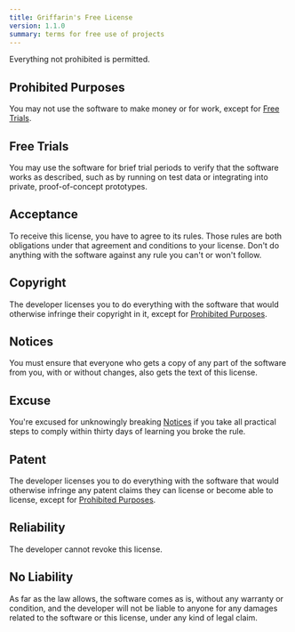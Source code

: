 ```yaml
---
title: Griffarin's Free License
version: 1.1.0
summary: terms for free use of projects
---
```


Everything not prohibited is permitted.

## Prohibited Purposes

You may not use the software to make money or for work, except for [Free Trials](#free-trials).

## Free Trials

You may use the software for brief trial periods to verify that the software works as described, such as by running on test data or integrating into private, proof-of-concept prototypes.

## Acceptance

To receive this license, you have to agree to its rules.  Those rules are both obligations under that agreement and conditions to your license.  Don't do anything with the software against any rule you can't or won't follow.

## Copyright

The developer licenses you to do everything with the software that would otherwise infringe their copyright in it, except for [Prohibited Purposes](#prohibited-purposes).

## Notices

You must ensure that everyone who gets a copy of any part of the software from you, with or without changes, also gets the text of this license.

## Excuse

You're excused for unknowingly breaking [Notices](#notices) if you take all practical steps to comply within thirty days of learning you broke the rule.

## Patent

The developer licenses you to do everything with the software that would otherwise infringe any patent claims they can license or become able to license, except for [Prohibited Purposes](#prohibited-purposes).

## Reliability

The developer cannot revoke this license.

## No Liability

<span class="conspicuous" markdown="1">As far as the law allows, the software comes as is, without any warranty or condition, and the developer will not be liable to anyone for any damages related to the software or this license, under any kind of legal claim.</span>
